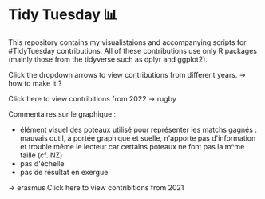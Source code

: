 # Tidy Tuesday 📊

This repository contains my visualistaions and accompanying scripts for #TidyTuesday contributions. All of these contributions use only R packages (mainly those from the tidyverse such as dplyr and ggplot2).



Click the dropdown arrows to view contributions from different years.
-> how to make it ? 

Click here to view contribitions from 2022
-> rugby 

Commentaires sur le graphique : 
* élément visuel des poteaux utilisé pour représenter les matchs gagnés : mauvais outil, à portée graphique et suelle, n'apporte pas d'information et trouble même le lecteur car certains poteaux ne font pas la m^me taille (cf. NZ)
* pas d'échelle 
* pas de résultat en exergue 

-> erasmus
Click here to view contribitions from 2021


